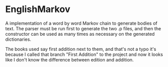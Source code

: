 # EnglishMarkov
A implementation of a word by word Markov chain to generate bodies of text. The parser must be run first to generate the two .p files, and then the constructor can be used as many times as necessary on the generated dictionaries.

The books used say first addition next to them, and that's not a typo it's because I called that branch "First Addition" to the project
and now it looks like I don't know the difference between edition and addition.
